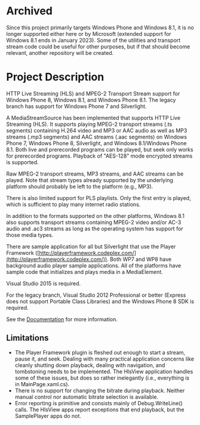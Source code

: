# Archived

Since this project primarily targets Windows Phone and Windows 8.1, it is no longer supported either here or by Microsoft (extended support for Windows 8.1 ends in January 2023).  Some of the utilities and transport stream code could be useful for other purposes, but if that should become relevant, another repository will be created.

# Project Description

HTTP Live Streaming (HLS) and MPEG-2 Transport Stream support for Windows Phone 8, Windows 8.1, and Windows Phone 8.1.  The legacy branch has support for Windows Phone 7 and Silverlight.

A MediaStreamSource has been implemented that supports HTTP Live Streaming (HLS).  It supports playing MPEG-2 transport streams (.ts segments) containing H.264 video and MP3 or AAC audio as well as MP3 streams (.mp3 segments) and AAC streams (.aac segments) on Windows Phone 7, Windows Phone 8, Silverlight, and Windows 8.1/Windows Phone 8.1. Both live and prerecorded programs can be played, but seek only works for prerecorded programs.  Playback of "AES-128" mode encrypted streams is supported.

Raw MPEG-2 transport streams, MP3 streams, and AAC streams can be played.  Note that stream types already supported by the underlying platform should probably be left to the platform (e.g., MP3).

There is also limited support for PLS playlists.  Only the first entry is played, which is sufficient to play many internet radio stations.

In addition to the formats supported on the other platforms, Windows 8.1 also supports transport streams containing MPEG-2 video and/or AC-3 audio and .ac3 streams as long as the operating system has support for those media types.

There are sample application for all but Silverlight that use the Player Framework ([http://playerframework.codeplex.com/](http://playerframework.codeplex.com/)). Both WP7 and WP8 have background audio player sample applications.  All of the platforms have sample code that initializes and plays media in a MediaElement.

Visual Studio 2015 is required.

For the legacy branch, Visual Studio 2012 Professional or better (Express does not support Portable Class Libraries) and the Windows Phone 8 SDK is required.

See the [Documentation](Documentation) for more information.


## Limitations

* The Player Framework plugin is fleshed out enough to start a stream, pause it, and seek.  Dealing with many practical application concerns like cleanly shutting down playback, dealing with navigation, and tombstoning needs to be implemented.  The HlsView application handles some of these issues, but does so rather inelegantly (i.e., everything is in MainPage.xaml.cs). 
* There is no support for changing the bitrate during playback. Neither manual control nor automatic bitrate selection is available.
* Error reporting is primitive and consists mainly of Debug.WriteLine() calls.  The HlsView apps report exceptions that end playback, but the SamplePlayer apps do not.

